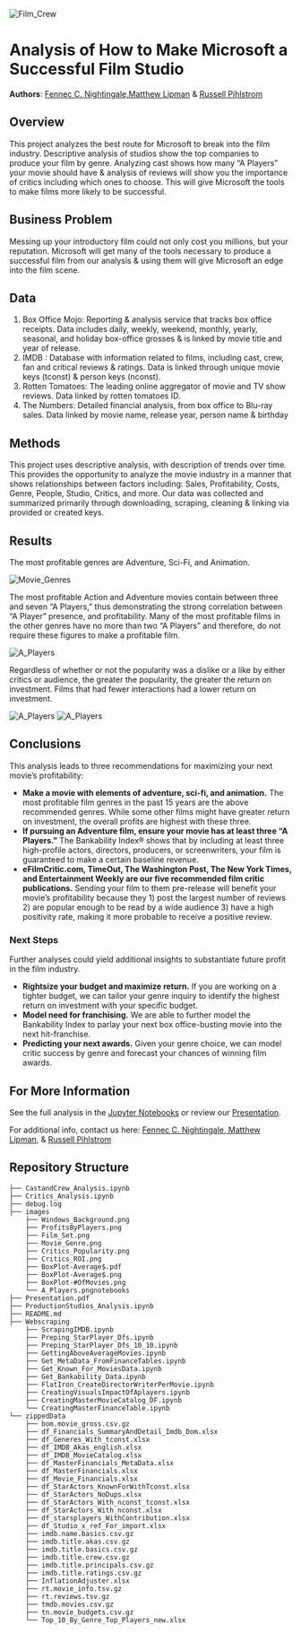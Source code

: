 ![Film_Crew](/images/Film_Set.png)

# Analysis of How to Make Microsoft a Successful Film Studio 

**Authors**: [Fennec C. Nightingale,](mailto:fenneccharles@gmail.com)[Matthew Lipman](mailto:matthew.lipman@wework.com) & [Russell Pihlstrom](mailto:rgpihlstrom@yahoo.com)

## Overview

This project analyzes the best route for Microsoft to break into the film industry. Descriptive analysis of studios show the top companies to produce your film by genre. Analyzing cast shows how many “A Players” your movie should have & analysis of reviews will show you the importance of critics including which ones to choose. This will give Microsoft the tools to make films more likely to be successful. 


## Business Problem

Messing up your introductory film could not only cost you millions, but your reputation. Microsoft will get many of the tools necessary to produce a successful film from our analysis & using them will give Microsoft an edge into the film scene. 

## Data
<ol>
    <li>Box Office Mojo: Reporting & analysis service that tracks box office receipts. Data includes         daily, weekly, weekend, monthly, yearly, seasonal, and holiday box-office grosses & is linked         by movie title and year of release. </li>
    <li>IMDB : Database with information related to films, including cast, crew, fan and critical             reviews & ratings.  Data is linked through unique movie keys (tconst) & person keys (nconst).     </li>
    <li> Rotten Tomatoes:  The leading online aggregator of movie and TV show reviews. Data linked by          rotten tomatoes ID. </li>
    <li> The Numbers:  Detailed financial analysis, from box office to Blu-ray sales. Data linked by movie name, release year, person name & birthday</li>
</ol>



## Methods

 This project uses descriptive analysis, with description of trends over time. This provides the opportunity to analyze the movie industry in a manner that shows relationships between factors including: Sales, Profitability, Costs, Genre, People, Studio, Critics, and more. Our data was collected and summarized primarily through downloading, scraping, cleaning & linking via provided or
created keys.


## Results

The most profitable genres are Adventure, Sci-Fi, and Animation.

![Movie_Genres](/images/Movie_Genre.png)


The most profitable Action and Adventure movies contain between three and seven  “A Players,” thus demonstrating the strong correlation between “A Player” presence, and profitability. Many of the most profitable films in the other genres have no more than two “A Players” and therefore, do not require these figures to make a profitable film.


![A_Players](/images/A_Players.png)

Regardless of whether or not the popularity was a dislike or a like by either critics or audience, the greater the popularity, the greater the return on investment. Films that had fewer interactions had a lower return on investment.

![A_Players](/images/Critics_ROI.png)
![A_Players](/images/Critics_Popularity.png)

## Conclusions

This analysis leads to three recommendations for maximizing your next movie’s profitability:

- **Make a movie with elements of adventure, sci-fi, and animation.**  The most profitable film genres in the past 15 years are the above recommended genres. While some other films might have greater return on investment, the overall profits are highest with these three.
- **If pursuing an Adventure film, ensure your movie has at least three “A Players.”** The Bankability Index® shows that by including at least three high-profile actors, directors, producers, or screenwriters, your film is guaranteed to make a certain baseline revenue.
- **eFilmCritic.com, TimeOut, The Washington Post, The New York Times, and Entertainment Weekly are our five recommended film critic publications.**  Sending your film to them pre-release will benefit your movie’s profitability because they 1) post the largest number of reviews 2) are popular enough to be read by a wide audience 3) have a high positivity rate, making it more probable to receive a positive review.

### Next Steps

Further analyses could yield additional insights to substantiate future profit in the film industry.

- **Rightsize your budget and maximize return.** If you are working on a tighter budget, we can tailor your genre inquiry to identify the highest return on investment with your specific budget.
- **Model need for franchising.** We are able to further model the Bankability Index to parlay your next box office-busting movie into the next hit-franchise.
- **Predicting your next awards.** Given your genre choice, we can model critic success by genre and forecast your chances of winning film awards.

## For More Information

See the full analysis in the [Jupyter Notebooks](folder) or review our <a href="https://github.com/mattielips/movie-data-analysis/blob/master/Presentation.pdf">Presentation</a>.

For additional info, contact us here: [ Fennec C. Nightingale,](mailto:fenneccharles@gmail.com)[ Matthew Lipman,](mailto:matthew.lipman@wework.com) & [ Russell Pihlstrom](mailto:rgpihlstrom@yahoo.com)


## Repository Structure

```
├── CastandCrew_Analysis.ipynb
├── Critics_Analysis.ipynb
├── debug.log
├── images
    ├── Windows_Background.png
    ├── ProfitsByPlayers.png
    ├── Film_Set.png
    ├── Movie_Genre.png
    ├── Critics_Popularity.png
    ├── Critics_ROI.png
    ├── BoxPlot-Average$.pdf
    ├── BoxPlot-Average$.png
    ├── BoxPlot-#OfMovies.png
    └── A_Players.pngnotebooks
├── Presentation.pdf
├── ProductionStudios_Analysis.ipynb
├── README.md
├── Webscraping
    ├── ScrapingIMDB.ipynb
    ├── Preping_StarPlayer_Dfs.ipynb
    ├── Preping_StarPlayer_Dfs_10_10.ipynb
    ├── GettingAboveAverageMovies.ipynb
    ├── Get_MetaData_FromFinanceTables.ipynb
    ├── Get_Known_For_MoviesData.ipynb
    ├── Get_Bankability_Data.ipynb
    ├── FlatIron_CreateDirectorWriterPerMovie.ipynb
    ├── CreatingVisualsImpactOfAplayers.ipynb
    ├── CreatingMasterMovieCatalog_DF.ipynb
    └── CreatingMasterFinanceTable.ipynb
└── zippedData
    ├── bom.movie_gross.csv.gz
    ├── df_Financials_SummaryAndDetail_Imdb_Dom.xlsx
    ├── df_Generes_With_tconst.xlsx
    ├── df_IMDB_Akas_english.xlsx
    ├── df_IMDB_MovieCatalog.xlsx
    ├── df_MasterFinancials_MetaData.xlsx
    ├── df_MasterFinancials.xlsx
    ├── df_Movie_Financials.xlsx
    ├── df_StarActors_KnownForWithTconst.xlsx
    ├── df_StarActors_NoDups.xlsx
    ├── df_StarActors_With_nconst_tconst.xlsx
    ├── df_StarActors_With_nconst.xlsx
    ├── df_starsplayers_WithContribution.xlsx
    ├── df_Studio_x_ref_For_import.xlsx
    ├── imdb.name.basics.csv.gz
    ├── imdb.title.akas.csv.gz
    ├── imdb.title.basics.csv.gz
    ├── imdb.title.crew.csv.gz
    ├── imdb.title.principals.csv.gz
    ├── imdb.title.ratings.csv.gz
    ├── InflationAdjuster.xlsx
    ├── rt.movie_info.tsv.gz
    ├── rt.reviews.tsv.gz
    ├── tmdb.movies.csv.gz
    ├── tn.movie_budgets.csv.gz
    └── Top_10_By_Genre_Top_Players_new.xlsx
